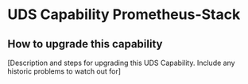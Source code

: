 # UDS Capability Prometheus-Stack

## How to upgrade this capability

[Description and steps for upgrading this UDS Capability. Include any historic problems to watch out for]
